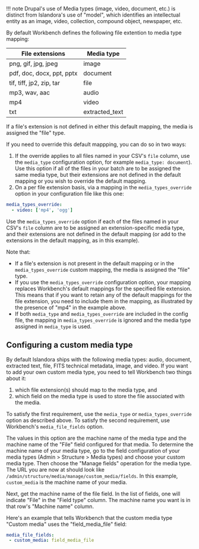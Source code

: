 !!! note
    Drupal's use of Media types (image, video, document, etc.) is distinct from Islandora's use of "model", which identifies an intellectual entity as an image, video, collection, compound object, newspaper, etc.

By default Workbench defines the following file extention to media type mapping:

| File extensions | Media type |
| --- | --- |
| png, gif, jpg, jpeg | image |
| pdf, doc, docx, ppt, pptx | document |
| tif, tiff, jp2, zip, tar | file |
| mp3, wav, aac | audio |
| mp4 | video |
| txt | extracted_text |

If a file's extension is not defined in either this default mapping, the media is assigned the "file" type.

If you need to override this default mappping, you can do so in two ways:

1. If the override applies to all files named in your CSV's `file` column, use the `media_type` configuration option, for example `media_type: document`). Use this option if all of the files in your batch are to be assigned the same media type, but their extensions are not defined in the default mapping or you wish to override the default mapping.
1. On a per file extension basis, via a mapping in the `media_types_override` option in your configuration file like this one:

```yaml
media_types_override:
  - video: ['mp4', 'ogg']
```
   Use the `media_types_override` option if each of the files named in your CSV's `file` column are to be assigned an extension-specific media type, and their extensions are not defined in the default mapping (or add to the extensions in the default mapping, as in this example).

Note that:

* If a file's extension is not present in the default mapping or in the `media_types_override` custom mapping, the media is assigned the "file" type.
* If you use the `media_types_override` configuration option, your mapping replaces Workbench's default mappings for the specified file extension. This means that if you want to retain any of the default mappings for the file extension, you need to include them in the mapping, as illustrated by the presence of "mp4" in the example above.
* If both `media_type` and `media_types_override` are included in the config file, the mapping in `media_types_override` is ignored and the media type assigned in `media_type` is used.

## Configuring a custom media type

By default Islandora ships with the following media types: audio, document, extracted text, file, FITS technical metadata, image, and video. If you want to add your own custom media type, you need to tell Workbench two things about it:

1. which file extension(s) should map to the media type, and
1. which field on the media type is used to store the file associated with the media.

To satisfy the first requirement, use the `media_type` or `media_types_override` option as described above. To satisfy the second requirement, use Workbench's `media_file_fields` option. 

The values in this option are the machine name of the media type and the machine name of the "File" field configured for that media. To determine the machine name of your media type, go to the field configuration of your media types (Admin > Structure > Media types) and choose your custom media type. Then choose the "Manage fields" operation for the media type. The URL you are now at should look like `/admin/structure/media/manage/custom_media/fields`. In this example, `custom_media` is the machine name of your media.

Next, get the machine name of the file field. In the list of fields, one will indicate "File" in the "Field type" column. The machine name you want is in that row's "Machine name" column.

Here's an example that tells Workbench that the custom media type "Custom media" uses the "field_media_file" field:

```yaml
media_file_fields:
 - custom_media: field_media_file
```


